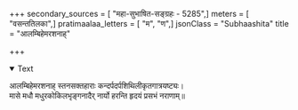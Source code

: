 +++
secondary_sources = [ "महा-सुभाषित-सङ्ग्रहः - 5285",]
meters = [ "वसन्ततिलका",]
pratimaalaa_letters = [ "म", "ण",]
jsonClass = "Subhaashita"
title = "आलम्बिहेमरशनाह्"

+++

<details open><summary>Text</summary>

आलम्बिहेमरशनाह् स्तनसक्तहाराः कन्दर्पदर्पशिथिलीकृतगात्रयष्ट्यः।  
मासे मधौ मधुरकोकिलभृङ्गनादैर् नार्यो हरन्ति हृदयं प्रसभं नराणाम्॥
</details>
